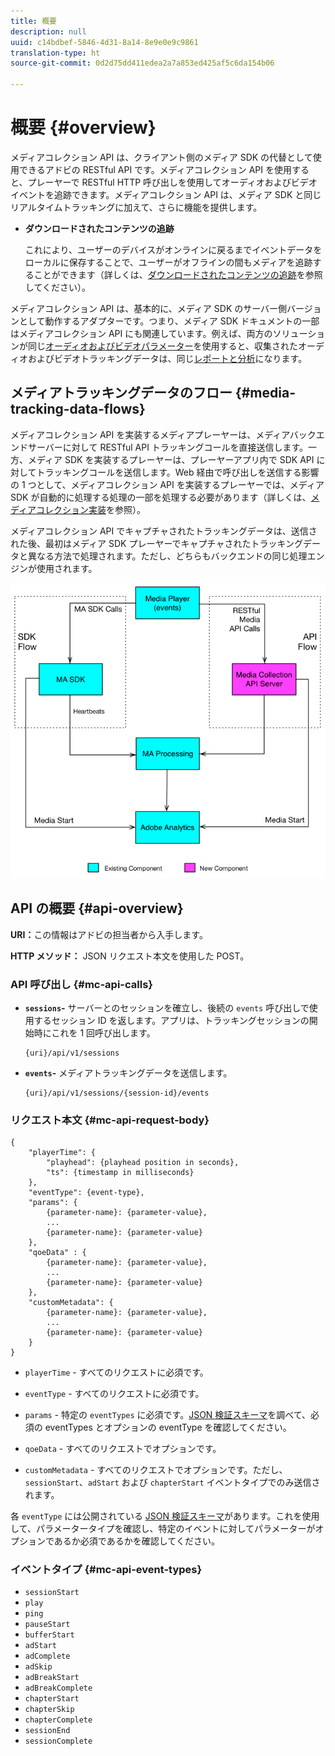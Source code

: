 ```yaml
---
title: 概要
description: null
uuid: c14bdbef-5846-4d31-8a14-8e9e0e9c9861
translation-type: ht
source-git-commit: 0d2d75dd411edea2a7a853ed425af5c6da154b06

---
```



# 概要 {#overview}

メディアコレクション API は、クライアント側のメディア SDK の代替として使用できるアドビの RESTful API です。メディアコレクション API を使用すると、プレーヤーで RESTful HTTP 呼び出しを使用してオーディオおよびビデオイベントを追跡できます。メディアコレクション API は、メディア SDK と同じリアルタイムトラッキングに加えて、さらに機能を提供します。

* **ダウンロードされたコンテンツの追跡**

   これにより、ユーザーのデバイスがオンラインに戻るまでイベントデータをローカルに保存することで、ユーザーがオフラインの間もメディアを追跡することができます（詳しくは、[ダウンロードされたコンテンツの追跡](track-downloaded-content.md)を参照してください）。

メディアコレクション API は、基本的に、メディア SDK のサーバー側バージョンとして動作するアダプターです。つまり、メディア SDK ドキュメントの一部はメディアコレクション API にも関連しています。例えば、両方のソリューションが同じ[オーディオおよびビデオパラメーター](/help/metrics-and-metadata/audio-video-parameters.md)を使用すると、収集されたオーディオおよびビデオトラッキングデータは、同じ[レポートと分析](/help/media-reports/media-reports-enable.md)になります。

## メディアトラッキングデータのフロー {#media-tracking-data-flows}

メディアコレクション API を実装するメディアプレーヤーは、メディアバックエンドサーバーに対して RESTful API トラッキングコールを直接送信します。一方、メディア SDK を実装するプレーヤーは、プレーヤーアプリ内で SDK API に対してトラッキングコールを送信します。Web 経由で呼び出しを送信する影響の 1 つとして、メディアコレクション API を実装するプレーヤーでは、メディア SDK が自動的に処理する処理の一部を処理する必要があります（詳しくは、[メディアコレクション実装](mc-api-impl/mc-api-quick-start.md)を参照）。

メディアコレクション API でキャプチャされたトラッキングデータは、送信された後、最初はメディア SDK プレーヤーでキャプチャされたトラッキングデータと異なる方法で処理されます。ただし、どちらもバックエンドの同じ処理エンジンが使用されます。

![](assets/col_api_overview_simple.png)

## API の概要 {#api-overview}

**URI：**&#x200B;この情報はアドビの担当者から入手します。

**HTTP メソッド：** JSON リクエスト本文を使用した POST。

### API 呼び出し {#mc-api-calls}

* **`sessions`-** サーバーとのセッションを確立し、後続の `events` 呼び出しで使用するセッション ID を返します。アプリは、トラッキングセッションの開始時にこれを 1 回呼び出します。

   ```
   {uri}/api/v1/sessions
   ```

* **`events`-** メディアトラッキングデータを送信します。

   ```
   {uri}/api/v1/sessions/{session-id}/events
   ```

### リクエスト本文 {#mc-api-request-body}

```
{ 
    "playerTime": { 
        "playhead": {playhead position in seconds}, 
        "ts": {timestamp in milliseconds} 
    }, 
    "eventType": {event-type}, 
    "params": { 
        {parameter-name}: {parameter-value}, 
        ... 
        {parameter-name}: {parameter-value} 
    }, 
    "qoeData" : { 
        {parameter-name}: {parameter-value}, 
        ... 
        {parameter-name}: {parameter-value} 
    }, 
    "customMetadata": { 
        {parameter-name}: {parameter-value}, 
        ... 
        {parameter-name}: {parameter-value} 
    } 
} 
```

* `playerTime` - すべてのリクエストに必須です。
* `eventType` - すべてのリクエストに必須です。
* `params` - 特定の `eventTypes` に必須です。[JSON 検証スキーマ](mc-api-ref/mc-api-json-validation.md)を調べて、必須の eventTypes とオプションの eventType を確認してください。

* `qoeData` - すべてのリクエストでオプションです。
* `customMetadata` - すべてのリクエストでオプションです。ただし、`sessionStart`、`adStart` および `chapterStart` イベントタイプでのみ送信されます。

各 `eventType` には公開されている [JSON 検証スキーマ](mc-api-ref/mc-api-json-validation.md)があります。これを使用して、パラメータータイプを確認し、特定のイベントに対してパラメーターがオプションであるか必須であるかを確認してください。

### イベントタイプ {#mc-api-event-types}

* `sessionStart`
* `play`
* `ping`
* `pauseStart`
* `bufferStart`
* `adStart`
* `adComplete`
* `adSkip`
* `adBreakStart`
* `adBreakComplete`
* `chapterStart`
* `chapterSkip`
* `chapterComplete`
* `sessionEnd`
* `sessionComplete`

